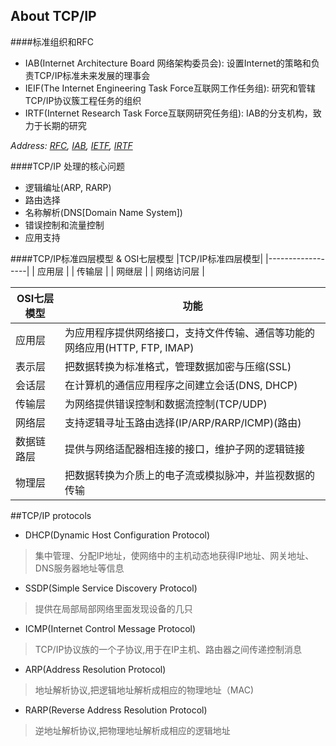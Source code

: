 ## About TCP/IP
####标准组织和RFC
* IAB(Internet Architecture Board 网络架构委员会): 设置Internet的策略和负责TCP/IP标准未来发展的理事会
* IEIF(The Internet Engineering Task Force互联网工作任务组): 研究和管辖TCP/IP协议簇工程任务的组织
* IRTF(Internet Research Task Force互联网研究任务组): IAB的分支机构，致力于长期的研究    

*Address: [RFC](http://www.rfc-editor.org/), [IAB](https://www.iab.org/), [IETF](http://www.ietf.org/), [IRTF](https://irtf.org/)*

####TCP/IP 处理的核心问题
* 逻辑编址(ARP, RARP)
* 路由选择
* 名称解析(DNS[Domain Name System])
* 错误控制和流量控制
* 应用支持

####TCP/IP标准四层模型 & OSI七层模型
|TCP/IP标准四层模型|
|------------------|
|  		应用层	   |
|  		传输层     | 
|  		网继层     |
|	  网络访问层   |     

|	OSI七层模型		| 												功能										|
|-------------------|-------------------------------------------------------------------------------------------|
|		应用层		|为应用程序提供网络接口，支持文件传输、通信等功能的网络应用(HTTP, FTP, IMAP)				|
|		表示层		|把数据转换为标准格式，管理数据加密与压缩(SSL)												|
|		会话层		|在计算机的通信应用程序之间建立会话(DNS, DHCP)												|
|		传输层		|为网络提供错误控制和数据流控制(TCP/UDP)													|
|		网络层		|支持逻辑寻址玉路由选择(IP/ARP/RARP/ICMP)(路由)												|
|	  数据链路层	|提供与网络适配器相连接的接口，维护子网的逻辑链接											|	
|		物理层		|把数据转换为介质上的电子流或模拟脉冲，并监视数据的传输										|




##TCP/IP protocols
* DHCP(Dynamic Host Configuration Protocol)     
> 集中管理、分配IP地址，使网络中的主机动态地获得IP地址、网关地址、DNS服务器地址等信息   

* SSDP(Simple Service Discovery Protocol)    
> 提供在局部局部网络里面发现设备的几只

* ICMP(Internet Control Message Protocol)   
> TCP/IP协议族的一个子协议,用于在IP主机、路由器之间传递控制消息

* ARP(Address Resolution Protocol)
> 地址解析协议,把逻辑地址解析成相应的物理地址（MAC)   

* RARP(Reverse Address Resolution Protocol)
> 逆地址解析协议,把物理地址解析成相应的逻辑地址